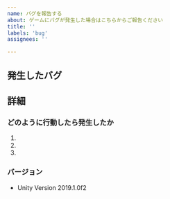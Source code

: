 ```yaml
---
name: バグを報告する
about: ゲームにバグが発生した場合はこちらからご報告ください
title: ''
labels: 'bug'
assignees: ''

---
```


<!--

  本文は「Markdown」という文法を用いて作成します。

  [Tips]
  ・見出しを作る
  # 任意の文字     (大きい)
  ## 任意の文字    (普通くらい)
  ### 任意の文字   (ちょっと小さめ)
  #### 任意の文字  (小さい)

  ・リンクの作成
  [任意の文字](URL)

  ・画像の添付
  ![任意の文字](画像への直リンク)
  ※画像へのURLは必ず直リンクを入れましょう。
  ※詳しくは編集中画面の「Preview」を押せば確認できます。

  ・リストの作成
  - 要素 1
  - 要素 2
  - これを下に追加していけばいくらでも要素を追加できます。

　[Links]
　・Mastering Markdown (公式によるMarkdownのリファレンス)
  https://guides.github.com/features/mastering-markdown/



  小なり記号(<)、大なり記号(>)、ハイフン(--)で囲まれているものは「コメント」です。
  不要であれば消してもOKですし、上記の記号を消せば普通の文字として扱われます。
  必要に応じてアンコメントしてください。

-->

## 発生したバグ
<!-- バグに関する内容を、ここを消して "詳しく" ご記入ください -->

## 詳細
### どのように行動したら発生したか
<!-- 覚えてる限りで構いませんので、バグが発生したときの状況を詳しくご記入ください -->
1. <!-- 状況説明 1 -->
2. <!-- 状況説明 2 -->
3. <!-- ... -->

<!--
### 本来の動作
本来はどう動作するべきか、ご自身の意見を記入してください (任意)
-->

### バージョン
- Unity Version 2019.1.0f2

<!--
## 参考リンク
- 必要に応じてご使用ください。
-->

